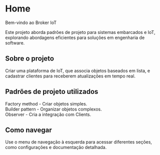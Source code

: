 # Home
Bem-vindo ao Broker IoT

Este projeto aborda padrões de projeto para sistemas embarcados e IoT, explorando abordagens eficientes para soluções em engenharia de software.

## Sobre o projeto
Criar uma plataforma de IoT, que associa objetos baseados em lista, e cadastrar clientes para receberem atualizações em tempo real.

## Padrões de projeto utilizados
Factory method - Criar objetos simples.  
Builder pattern - Organizar objetos complexos.  
Observer - Cria a integração com Clients.

## Como navegar
Use o menu de navegação à esquerda para acessar diferentes seções, como configurações e documentação detalhada.
